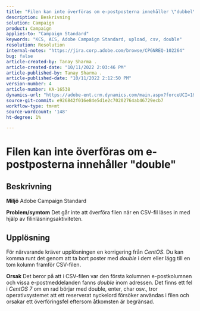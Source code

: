 ```yaml
---
title: "Filen kan inte överföras om e-postposterna innehåller \"dubbel\""
description: Beskrivning
solution: Campaign
product: Campaign
applies-to: "Campaign Standard"
keywords: "KCS, ACS, Adobe Campaign Standard, upload, csv, double"
resolution: Resolution
internal-notes: "https://jira.corp.adobe.com/browse/CPGNREQ-102264"
bug: false
article-created-by: Tanay Sharma .
article-created-date: "10/11/2022 2:03:46 PM"
article-published-by: Tanay Sharma .
article-published-date: "10/11/2022 2:12:50 PM"
version-number: 4
article-number: KA-16538
dynamics-url: "https://adobe-ent.crm.dynamics.com/main.aspx?forceUCI=1&pagetype=entityrecord&etn=knowledgearticle&id=323d0582-6d49-ed11-bba2-0022480868ff"
source-git-commit: e926842f016e84e5d1e2c70202764ab46729ecb7
workflow-type: tm+mt
source-wordcount: '148'
ht-degree: 1%

---
```


# Filen kan inte överföras om e-postposterna innehåller &quot;double&quot;

## Beskrivning

<b>Miljö</b>
Adobe Campaign Standard


<b>Problem/symtom</b>
Det går inte att överföra filen när en CSV-fil läses in med hjälp av filinläsningsaktiviteten.


## Upplösning


För närvarande kräver upplösningen en korrigering från *CentOS*. Du kan komma runt det genom att ta bort poster med *double* i dem eller lägg till en tom kolumn framför CSV-filen.


<b>Orsak</b>
Det beror på att i CSV-filen var den första kolumnen e-postkolumnen och vissa e-postmeddelanden fanns *double* inom adressen. Det finns ett fel i *CentOS 7* om en rad börjar med double, enter, char osv., tror operativsystemet att ett reserverat nyckelord försöker användas i filen och orsakar ett överföringsfel eftersom åtkomsten är begränsad.
